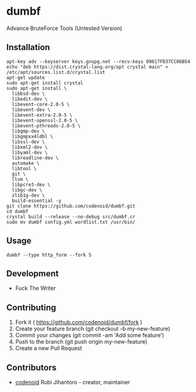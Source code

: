 # dumbf

Advance BruteForce Tools (Untested Version)

## Installation

```
apt-key adv --keyserver keys.gnupg.net --recv-keys 09617FD37CC06B54
echo "deb https://dist.crystal-lang.org/apt crystal main" > /etc/apt/sources.list.d/crystal.list
apt-get update
sudo apt-get install crystal
sudo apt-get install \
  libbsd-dev \
  libedit-dev \
  libevent-core-2.0-5 \
  libevent-dev \
  libevent-extra-2.0-5 \
  libevent-openssl-2.0-5 \
  libevent-pthreads-2.0-5 \
  libgmp-dev \
  libgmpxx4ldbl \
  libssl-dev \
  libxml2-dev \
  libyaml-dev \
  libreadline-dev \
  automake \
  libtool \
  git \
  llvm \
  libpcre3-dev \
  libgc-dev \
  zlib1g-dev \
  build-essential -y
git clone https://github.com/codenoid/dumbf.git
cd dumbf
crystal build --release --no-debug src/dumbf.cr
sudo mv dumbf config.yml wordlist.txt /usr/bin/
```

## Usage

```
dumbf --type http_form --fork 5
```

## Development

* Fuck The Writer

## Contributing

1. Fork it ( https://github.com/codenoid/dumbf/fork )
2. Create your feature branch (git checkout -b my-new-feature)
3. Commit your changes (git commit -am 'Add some feature')
4. Push to the branch (git push origin my-new-feature)
5. Create a new Pull Request

## Contributors

- [codenoid](https://github.com/codenoid) Rubi Jihantoro - creator, maintainer
